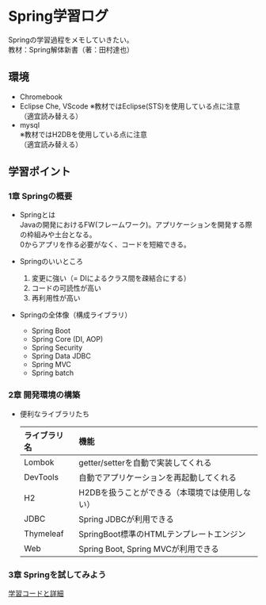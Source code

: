 # Spring学習ログ
 Springの学習過程をメモしていきたい。  
 教材：Spring解体新書（著：田村達也）

## 環境
 - Chromebook
 - Eclipse Che, VScode
  ※教材ではEclipse(STS)を使用している点に注意  
 （適宜読み替える）
 - mysql  
 ※教材ではH2DBを使用している点に注意  
 （適宜読み替える）

## 学習ポイント
### 1章 Springの概要
  - Springとは  
  Javaの開発におけるFW(フレームワーク)。アプリケーションを開発する際の枠組みや土台となる。  
  0からアプリを作る必要がなく、コードを短縮できる。 
  
 - Springのいいところ  
    1. 変更に強い（= DIによるクラス間を疎結合にする）  
    2. コードの可読性が高い
    3. 再利用性が高い  
    
  - Springの全体像（構成ライブラリ）
    + Spring Boot
    + Spring Core (DI, AOP)
    + Spring Security
    + Spring Data JDBC
    + Spring MVC
    + Spring batch

### 2章 開発環境の構築
  - 便利なライブラリたち  

    |ライブラリ名|機能| 
    |:--|:--| 
    |Lombok|getter/setterを自動で実装してくれる| 
    |DevTools| 自動でアプリケーションを再起動してくれる|  
    |H2|H2DBを扱うことができる（本環境では使用しない）| 
    |JDBC|Spring JDBCが利用できる| 
    |Thymeleaf|SpringBoot標準のHTMLテンプレートエンジン| 
    |Web|Spring Boot, Spring MVCが利用できる|

### 3章 Springを試してみよう
  [学習コードと詳細](https://github.com/syu-y/spring-study-cha3)
    
